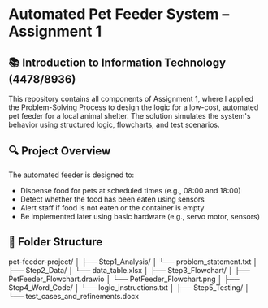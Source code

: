 # Automated Pet Feeder System – Assignment 1

## 📚 Introduction to Information Technology (4478/8936)

This repository contains all components of Assignment 1, where I applied the Problem-Solving Process to design the logic for a low-cost, automated pet feeder for a local animal shelter. The solution simulates the system's behavior using structured logic, flowcharts, and test scenarios.


## 🔍 Project Overview

The automated feeder is designed to:
- Dispense food for pets at scheduled times (e.g., 08:00 and 18:00)
- Detect whether the food has been eaten using sensors
- Alert staff if food is not eaten or the container is empty
- Be implemented later using basic hardware (e.g., servo motor, sensors)


## 📁 Folder Structure
pet-feeder-project/
│
├── Step1_Analysis/
│ └── problem_statement.txt
│
├── Step2_Data/
│ └── data_table.xlsx
│
├── Step3_Flowchart/
│ ├── PetFeeder_Flowchart.drawio
│ └── PetFeeder_Flowchart.png
│
├── Step4_Word_Code/
│ └── logic_instructions.txt
│
├── Step5_Testing/
│ └── test_cases_and_refinements.docx

